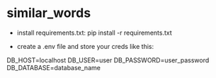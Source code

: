 # similar_words

- install requirements.txt:
    pip install -r requirements.txt

- create a .env file and store your creds like this:

DB_HOST=localhost 
DB_USER=user
DB_PASSWORD=user_password
DB_DATABASE=database_name